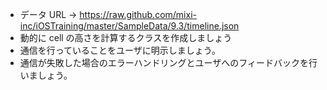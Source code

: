 - データ URL -> https://raw.github.com/mixi-inc/iOSTraining/master/SampleData/9.3/timeline.json
- 動的に cell の高さを計算するクラスを作成しましょう
- 通信を行っていることをユーザに明示しましょう。
- 通信が失敗した場合のエラーハンドリングとユーザへのフィードバックを行いましょう。